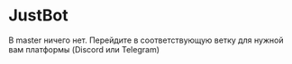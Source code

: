 # JustBot
В master ничего нет. Перейдите в соответствующую ветку для нужной вам платформы (Discord или Telegram)
